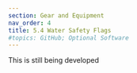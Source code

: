 ```yaml
---
section: Gear and Equipment
nav_order: 4
title: 5.4 Water Safety Flags
#topics: GitHub; Optional Software
---
```


This is still being developed
